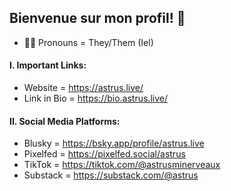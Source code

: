 ## Bienvenue sur mon profil! 👋
- 🏳️‍🌈 Pronouns = They/Them (Iel)

#### I. Important Links:
- Website = https://astrus.live/
- Link in Bio = https://bio.astrus.live/

#### II. Social Media Platforms:
- Blusky = https://bsky.app/profile/astrus.live
- Pixelfed = https://pixelfed.social/astrus
- TikTok = https://tiktok.com/@astrusminerveaux
- Substack = https://substack.com/@astrus
